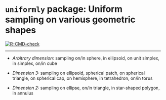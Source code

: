 # `uniformly` package: Uniform sampling on various geometric shapes

<!-- badges: start -->
[![R-CMD-check](https://github.com/stla/uniformly/actions/workflows/R-CMD-check.yaml/badge.svg)](https://github.com/stla/uniformly/actions/workflows/R-CMD-check.yaml)
<!-- badges: end -->

___ 

- *Arbitrary dimension:* sampling on/in sphere, in ellipsoid, 
on unit simplex, in simplex, on/in cube

- *Dimension 3:* sampling on ellipsoid, spherical patch, on spherical triangle, on 
spherical cap, on hemisphere, in tetrahedron, on/in torus

- *Dimension 2:* sampling on ellipse, on/in triangle, in star-shaped polygon, in annulus
